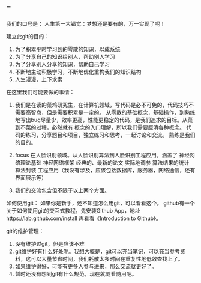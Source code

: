 # -
我们的口号是：
人生第一大错觉：梦想还是要有的，万一实现了呢！

建立此git的目的：
1. 为了积累平时学习到的零散的知识，以成系统
2. 为了分享自己的知识给别人，帮助别人学习
3. 为了分享别人分享的知识，帮助自己学习
4. 不断地主动积极学习，不断地优化重构我们的知识结构
5. 人生漫漫，上下求索

在这里我们可能要做的事情：
1. 我们是在读的菜鸡研究生，在计算机领域，写代码是必不可免的，代码技巧不需要高智商，但是需要积累是一定的。
从零散的基础概念，基础操作，到熟练地写出bug尽量少，效率更高，性能更稳定的代码，是我们追求的目标。从菜到不菜的过程，必然就有
概念的入门理解，所以我们需要厘清各种概念。
代码的练习，分享题目和项目，独立练习和思考，一起讨论和交流。
熟练是我们的目的。

2. focus 在人脸识别领域。从人脸识别算法到人脸识别工程应用。涵盖了
神经网络理论基础
神经网络框架
经典的、最新的论文
实际地调参
算法结果的统计
算法封装
工程应用（我没有涉及，应该包括数据库，服务器，网络通信，还有界面展示等）

3. 我们的交流包含但不限于以上两个方面。

如何使用git：
如果你是新手，还不知道怎么用git，可以看看这个。
github有一个关于如何使用git的交互式教程，先安装Github App，地址https://lab.github.com/install
再看看《Introduction to Github》。

git的维护管理：
1. 没有维护过git，但是应该不难
2. git维护好有什么好处呢。我想大概是，git可以充当笔记，可以充当参考资料，这可以大量节省时间，我们耗散太多时间在重复性地低效查找上了。
3. 如果维护得好，可能有更多人参与进来，那么交流就更好了。
4. 暂时还没有想到git有什么规范，现在就随看随用吧。
